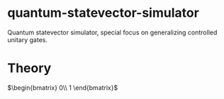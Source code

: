 # quantum-statevector-simulator
Quantum statevector simulator, special focus on generalizing controlled unitary gates.
# Theory
$\begin{bmatrix}
0\\
1
\end{bmatrix}$
